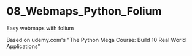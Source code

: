 # 08_Webmaps_Python_Folium
Easy webmaps with folium

Based on udemy.com's "The Python Mega Course: Build 10 Real World Applications"
